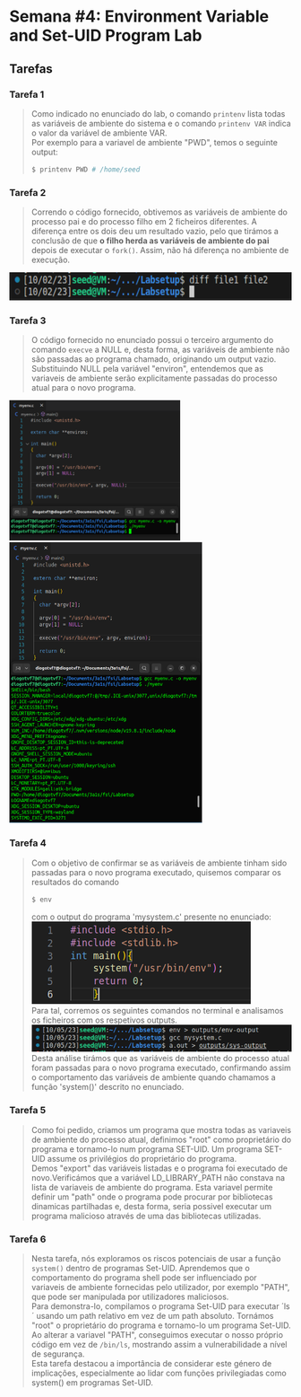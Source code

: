 # Semana #4: Environment Variable and Set-UID Program Lab

## Tarefas

### Tarefa 1
> Como indicado no enunciado do lab, o comando `printenv` lista todas as variáveis de ambiente do sistema e o comando `printenv VAR` indica o valor da variável de ambiente VAR. <br>
> Por exemplo para a variavel de ambiente "PWD", temos o seguinte output: <br> 
> ````bash
> $ printenv PWD # /home/seed
> ````

### Tarefa 2
> Correndo o código fornecido, obtivemos as variáveis de ambiente do processo pai e do processo filho em 2 ficheiros diferentes. A diferença entre os dois deu um resultado vazio, pelo que tirámos a conclusão de que **o filho herda as variáveis de ambiente do pai** depois de executar o `fork()`. Assim, não há diferença no ambiente de execução. <br>
<img height="50" src="images/l4t2.png">


### Tarefa 3
> O código fornecido no enunciado possui o terceiro argumento do comando `execve` a NULL e, desta forma, as variáveis de ambiente não são passadas ao programa chamado, originando um output vazio. <br>
> Substituindo NULL pela variável "environ", entendemos que as variaveis de ambiente serão explicitamente passadas do processo atual para o novo programa. <br>
<img height = "250" src="images/log4t3.png">
<img height = "500" src="images/log4t3_part2.png">



### Tarefa 4 
> Com o objetivo de confirmar se as variáveis de ambiente tinham sido passadas para o novo programa executado, quisemos comparar os resultados do comando
> ````bash
> $ env
> ```` 
> com o output do programa 'mysystem.c' presente no enunciado: <br>
> <img src="images/log4t4_pt1.png"> <br>
> Para tal, corremos os seguintes comandos no terminal e analisamos os ficheiros com os respetivos outputs. <br>
> <img src="images/log4t4_pt2.png"> <br>
> Desta análise tirámos que as variáveis de ambiente do processo atual foram passadas para o novo programa executado, confirmando assim o comportamento das variáveis de ambiente quando chamamos a função 'system()' descrito no enunciado. <br>

### Tarefa 5

> Como foi pedido, criamos um programa que mostra todas as variaveis de ambiente do processo atual, definimos "root" como proprietário do programa e tornamo-lo num programa SET-UID. Um programa SET-UID assume os privilégios do proprietário do programa. <br>
> Demos "export" das variáveis listadas e o programa foi executado de novo.Verificámos que a variável LD_LIBRARY_PATH não constava na lista de variaveis de ambiente do programa. Esta variavel permite definir um "path" onde o programa pode procurar por bibliotecas dinamicas partilhadas e, desta forma, seria possivel executar um programa malicioso através de uma das bibliotecas utilizadas. <br>


### Tarefa 6
> Nesta tarefa, nós exploramos os riscos potenciais de usar a função `system()` dentro de programas Set-UID. Aprendemos que o comportamento do programa shell pode ser influenciado por variaveis de ambiente fornecidas pelo utilizador, por exemplo "PATH", que pode ser manipulada por utilizadores maliciosos. <br>
> Para demonstra-lo, compilamos o programa Set-UID para executar ´ls´ usando um path relativo em vez de um path absoluto. Tornámos "root" o proprietário do programa e tornamo-lo um programa Set-UID. Ao alterar a variavel "PATH", conseguimos executar o nosso próprio código em vez de `/bin/ls`, mostrando assim a vulnerabilidade a nível de segurança. <br>
> Esta tarefa destacou a importância de considerar este género de implicações, especialmente ao lidar com funções privilegiadas como system() em programas Set-UID. <br>

